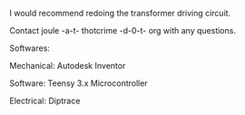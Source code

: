 I would recommend redoing the transformer driving circuit. 

Contact joule -a-t- thotcrime -d-0-t- org with any questions.

Softwares:

Mechanical: Autodesk Inventor

Software: Teensy 3.x Microcontroller

Electrical: Diptrace
